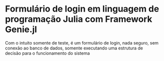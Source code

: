 # Formulário de login em linguagem de programação Julia com Framework Genie.jl
<p>Com o intuito somente de teste, é um formulário de login, nada seguro, sem conexão ao banco de dados, somente executando uma estrutura de decisão para o funcionamento do sistema</p>
